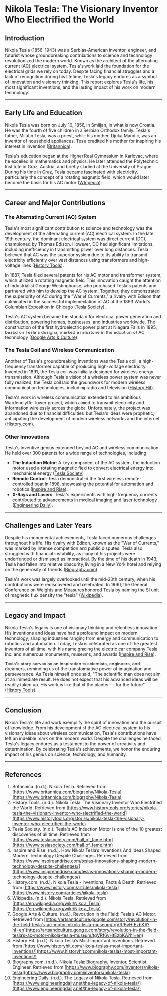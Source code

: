 # Nikola Tesla: The Visionary Inventor Who Electrified the World

## Introduction

Nikola Tesla (1856–1943) was a Serbian-American inventor, engineer, and futurist whose groundbreaking contributions to science and technology revolutionized the modern world. Known as the architect of the alternating current (AC) electrical system, Tesla's work laid the foundation for the electrical grids we rely on today. Despite facing financial struggles and a lack of recognition during his lifetime, Tesla's legacy endures as a symbol of innovation and visionary thinking. This report explores Tesla's life, his most significant inventions, and the lasting impact of his work on modern technology.

---

## Early Life and Education

Nikola Tesla was born on July 10, 1856, in Smiljan, in what is now Croatia. He was the fourth of five children in a Serbian Orthodox family. Tesla's father, Milutin Tesla, was a priest, while his mother, Djuka Mandic, was an inventor of household appliances. Tesla credited his mother for inspiring his interest in invention ([Britannica](https://www.britannica.com/biography/Nikola-Tesla)).

Tesla's education began at the Higher Real Gymnasium in Karlovac, where he excelled in mathematics and physics. He later attended the Polytechnic Institute in Graz, Austria, and briefly studied at the University of Prague. During his time in Graz, Tesla became fascinated with electricity, particularly the concept of a rotating magnetic field, which would later become the basis for his AC motor ([Wikipedia](https://en.wikipedia.org/wiki/Nikola_Tesla)).

---

## Career and Major Contributions

### The Alternating Current (AC) System

Tesla's most significant contribution to science and technology was the development of the alternating current (AC) electrical system. In the late 19th century, the dominant electrical system was direct current (DC), championed by Thomas Edison. However, DC had significant limitations, including inefficiency in transmitting power over long distances. Tesla believed that AC was the superior system due to its ability to transmit electricity efficiently over vast distances using transformers and high-voltage lines ([History Tools](https://www.historytools.org/stories/nikola-tesla-the-visionary-inventor-who-electrified-the-world)).

In 1887, Tesla filed several patents for his AC motor and transformer system, which utilized a rotating magnetic field. This innovation caught the attention of industrialist George Westinghouse, who purchased Tesla's patents and partnered with him to develop the AC system. Together, they demonstrated the superiority of AC during the "War of Currents," a rivalry with Edison that culminated in the successful implementation of AC at the 1893 World's Columbian Exposition in Chicago ([Tesla Society](https://www.teslasociety.com/hall_of_fame.htm)).

Tesla's AC system became the standard for electrical power generation and distribution, powering homes, businesses, and industries worldwide. The construction of the first hydroelectric power plant at Niagara Falls in 1895, based on Tesla's designs, marked a milestone in the adoption of AC technology ([Google Arts & Culture](https://artsandculture.google.com/story/revolution-in-the-field-tesla’s-ac-motor-nikola-tesla-museum/tgVRf6vHtEzbKA?hl=en)).

### The Tesla Coil and Wireless Communication

Another of Tesla's groundbreaking inventions was the Tesla coil, a high-frequency transformer capable of producing high-voltage electricity. Invented in 1891, the Tesla coil was initially designed for wireless energy transmission. Although Tesla's vision of a wireless power system was never fully realized, the Tesla coil laid the groundwork for modern wireless communication technologies, including radio and television ([History Hit](https://www.historyhit.com/nikola-teslas-most-important-inventions/)).

Tesla's work in wireless communication extended to his ambitious Wardenclyffe Tower project, which aimed to transmit electricity and information wirelessly across the globe. Unfortunately, the project was abandoned due to financial difficulties, but Tesla's ideas were prophetic, anticipating the development of modern wireless networks and the internet ([History.com](https://www.history.com/articles/nikola-tesla)).

### Other Innovations

Tesla's inventive genius extended beyond AC and wireless communication. He held over 300 patents for a wide range of technologies, including:

- **The Induction Motor**: A key component of the AC system, the induction motor used a rotating magnetic field to convert electrical energy into mechanical energy ([Tesla Society](https://www.teslasociety.com/hall_of_fame.htm)).
- **Remote Control**: Tesla demonstrated the first wireless remote-controlled boat in 1898, showcasing the potential for automation and robotics ([Inspire and Rise](https://www.inspireandrise.com/teslas-innovations-shaping-modern-technology-despite-challenges/)).
- **X-Rays and Lasers**: Tesla's experiments with high-frequency currents contributed to advancements in medical imaging and laser technology ([Engineering Daily](https://www.engineeringdaily.net/the-legacy-of-nikola-tesla/)).

---

## Challenges and Later Years

Despite his monumental achievements, Tesla faced numerous challenges throughout his life. His rivalry with Edison, known as the "War of Currents," was marked by intense competition and public disputes. Tesla also struggled with financial instability, as many of his projects were underfunded or dismissed as impractical. By the time of his death in 1943, Tesla had fallen into relative obscurity, living in a New York hotel and relying on the generosity of friends ([Biography.com](https://www.biography.com/inventors/nikola-tesla)).

Tesla's work was largely overlooked until the mid-20th century, when his contributions were rediscovered and celebrated. In 1960, the General Conference on Weights and Measures honored Tesla by naming the SI unit of magnetic flux density the "tesla" ([Wikipedia](https://en.wikipedia.org/wiki/Nikola_Tesla)).

---

## Legacy and Impact

Nikola Tesla's legacy is one of visionary thinking and relentless innovation. His inventions and ideas have had a profound impact on modern technology, shaping industries ranging from energy and communication to robotics and automation. Today, Tesla is celebrated as one of the greatest inventors of all time, with his name gracing the electric car company Tesla Inc. and numerous monuments, museums, and awards ([Inspire and Rise](https://www.inspireandrise.com/teslas-innovations-shaping-modern-technology-despite-challenges/)).

Tesla's story serves as an inspiration to scientists, engineers, and dreamers, reminding us of the transformative power of imagination and perseverance. As Tesla himself once said, "The scientific man does not aim at an immediate result. He does not expect that his advanced ideas will be readily taken up. His work is like that of the planter — for the future" ([History Tools](https://www.historytools.org/stories/nikola-tesla-the-visionary-inventor-who-electrified-the-world)).

---

## Conclusion

Nikola Tesla's life and work exemplify the spirit of innovation and the pursuit of knowledge. From his development of the AC electrical system to his visionary ideas about wireless communication, Tesla's contributions have left an indelible mark on the modern world. Despite the challenges he faced, Tesla's legacy endures as a testament to the power of creativity and determination. By celebrating Tesla's achievements, we honor the enduring impact of his genius on science, technology, and humanity.

---

## References

1. Britannica. (n.d.). Nikola Tesla. Retrieved from [https://www.britannica.com/biography/Nikola-Tesla](https://www.britannica.com/biography/Nikola-Tesla)
2. History Tools. (n.d.). Nikola Tesla: The Visionary Inventor Who Electrified the World. Retrieved from [https://www.historytools.org/stories/nikola-tesla-the-visionary-inventor-who-electrified-the-world](https://www.historytools.org/stories/nikola-tesla-the-visionary-inventor-who-electrified-the-world)
3. Tesla Society. (n.d.). Tesla's AC Induction Motor is one of the 10 greatest discoveries of all time. Retrieved from [https://www.teslasociety.com/hall_of_fame.htm](https://www.teslasociety.com/hall_of_fame.htm)
4. Inspire and Rise. (n.d.). How Nikola Tesla’s Inventions And Ideas Shaped Modern Technology Despite Challenges. Retrieved from [https://www.inspireandrise.com/teslas-innovations-shaping-modern-technology-despite-challenges/](https://www.inspireandrise.com/teslas-innovations-shaping-modern-technology-despite-challenges/)
5. History.com. (n.d.). Nikola Tesla - Inventions, Facts & Death. Retrieved from [https://www.history.com/articles/nikola-tesla](https://www.history.com/articles/nikola-tesla)
6. Wikipedia. (n.d.). Nikola Tesla. Retrieved from [https://en.wikipedia.org/wiki/Nikola_Tesla](https://en.wikipedia.org/wiki/Nikola_Tesla)
7. Google Arts & Culture. (n.d.). Revolution in the Field: Tesla’s AC Motor. Retrieved from [https://artsandculture.google.com/story/revolution-in-the-field-tesla’s-ac-motor-nikola-tesla-museum/tgVRf6vHtEzbKA?hl=en](https://artsandculture.google.com/story/revolution-in-the-field-tesla’s-ac-motor-nikola-tesla-museum/tgVRf6vHtEzbKA?hl=en)
8. History Hit. (n.d.). Nikola Tesla’s Most Important Inventions. Retrieved from [https://www.historyhit.com/nikola-teslas-most-important-inventions/](https://www.historyhit.com/nikola-teslas-most-important-inventions/)
9. Biography.com. (n.d.). Nikola Tesla: Biography, Inventor, Scientist, Engineer. Retrieved from [https://www.biography.com/inventors/nikola-tesla](https://www.biography.com/inventors/nikola-tesla)
10. Engineering Daily. (n.d.). The Legacy of Nikola Tesla. Retrieved from [https://www.engineeringdaily.net/the-legacy-of-nikola-tesla/](https://www.engineeringdaily.net/the-legacy-of-nikola-tesla/)